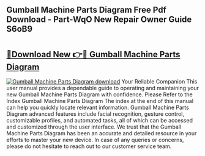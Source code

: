 ## Gumball Machine Parts Diagram Free Pdf Download - Part-WqO New Repair Owner Guide S6oB9

# <h2><a href="http://dfqu73v.blite.top/?on=Gumball+Machine+Parts+Diagram">🔗Download New 👉🔴 Gumball Machine Parts Diagram</a></h2>

[![Gumball Machine Parts Diagram download](https://i.imgur.com/lujVjoI.png)](http://dfqu73v.blite.top/?on=Gumball+Machine+Parts+Diagram)
Your Reliable Companion This user manual provides a dependable guide to operating and maintaining your new Gumball Machine Parts Diagram with confidence. Please Refer to the Index Gumball Machine Parts Diagram The index at the end of this manual can help you quickly locate relevant information. Gumball Machine Parts Diagram advanced features include facial recognition, gesture control, customizable profiles, and automated tasks, all of which can be accessed and customized through the user interface. We trust that the Gumball Machine Parts Diagram has been an accurate and detailed resource in your efforts to master your new device. In case of any queries or concerns, please do not hesitate to reach out to our customer service team.
